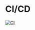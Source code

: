# CI/CD

[![CI](https://github.com/nastyouth/TestApp/actions/workflows/github.yml/badge.svg)](https://github.com/nastyouth/TestApp/actions/workflows/github.yml)



